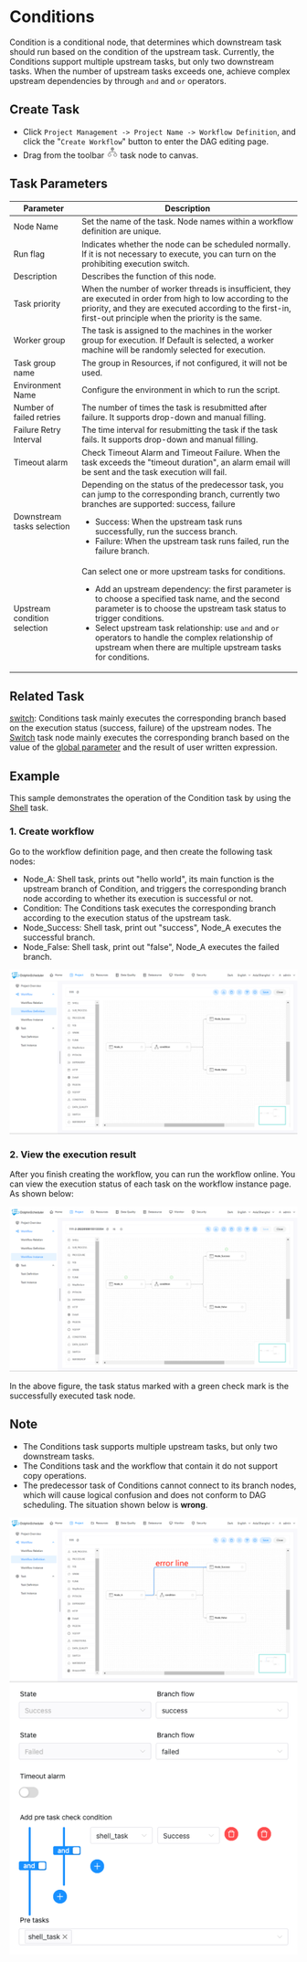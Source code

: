 # Conditions

Condition is a conditional node, that determines which downstream task should run based on the condition of the upstream task. Currently, the Conditions support multiple upstream tasks, but only two downstream tasks. When the number of upstream tasks exceeds one, achieve complex upstream dependencies by through `and` and `or` operators.

## Create Task

- Click `Project Management -> Project Name -> Workflow Definition`, and click the "`Create Workflow`" button to enter the DAG editing page.
- Drag from the toolbar <img src="../../../../img/conditions.png" width="20"/> task node to canvas.

## Task Parameters

| **Parameter** | **Description**                                                                                                                                                                                                                                                                                                                                                                                                                                                               |
| -------- |-------------------------------------------------------------------------------------------------------------------------------------------------------------------------------------------------------------------------------------------------------------------------------------------------------------------------------------------------------------------------------------------------------------------------------------------------------------------------------|
| Node Name | Set the name of the task. Node names within a workflow definition are unique.                                                                                                                                                                                                                                                                                                                                                                                                 |
| Run flag | Indicates whether the node can be scheduled normally. If it is not necessary to execute, you can turn on the prohibiting execution switch.                                                                                                                                                                                                                                                                                                                                    |
| Description | Describes the function of this node.                                                                                                                                                                                                                                                                                                                                                                                                                                          | 
| Task priority | When the number of worker threads is insufficient, they are executed in order from high to low according to the priority, and they are executed according to the first-in, first-out principle when the priority is the same.                                                                                                                                                                                                                                                 |
| Worker group | The task is assigned to the machines in the worker group for execution. If Default is selected, a worker machine will be randomly selected for execution.                                                                                                                                                                                                                                                                                                                     | 
| Task group name | The group in Resources, if not configured, it will not be used.                                                                                                                                                                                                                                                                                                                                                                                                               |
| Environment Name | Configure the environment in which to run the script.                                                                                                                                                                                                                                                                                                                                                                                                                         |
| Number of failed retries | The number of times the task is resubmitted after failure. It supports drop-down and manual filling.                                                                                                                                                                                                                                                                                                                                                                          |
| Failure Retry Interval | The time interval for resubmitting the task if the task fails. It supports drop-down and manual filling.                                                                                                                                                                                                                                                                                                                                                                      |
| Timeout alarm | Check Timeout Alarm and Timeout Failure. When the task exceeds the "timeout duration", an alarm email will be sent and the task execution will fail.                                                                                                                                                                                                                                                                                                                          |
| Downstream tasks selection | Depending on the status of the predecessor task, you can jump to the corresponding branch, currently two branches are supported: success, failure <ul><li>Success: When the upstream task runs successfully, run the success branch.</li><li>Failure: When the upstream task runs failed, run the failure branch.</li></ul></li></ul>                                                                                                   |
| Upstream condition selection | Can select one or more upstream tasks for conditions.<ul><li>Add an upstream dependency: the first parameter is to choose a specified task name, and the second parameter is to choose the upstream task status to trigger conditions.</li><li>Select upstream task relationship: use `and` and `or` operators to handle the complex relationship of upstream when there are multiple upstream tasks for conditions.</li></ul></li></ul> |

## Related Task

[switch](switch.md): Conditions task mainly executes the corresponding branch based on the execution status (success, failure) of the upstream nodes. The [Switch](switch.md) task node mainly executes the corresponding branch based on the value of the [global parameter](../parameter/global.md) and the result of user written expression.

## Example

This sample demonstrates the operation of the Condition task by using the [Shell](shell.md) task.

### 1. Create workflow

Go to the workflow definition page, and then create the following task nodes:

- Node_A: Shell task, prints out "hello world", its main function is the upstream branch of Condition, and triggers the corresponding branch node according to whether its execution is successful or not.
- Condition: The Conditions task executes the corresponding branch according to the execution status of the upstream task.
- Node_Success: Shell task, print out "success", Node_A executes the successful branch.
- Node_False: Shell task, print out "false", Node_A executes the failed branch.

![condition_task01](../../../../img/tasks/demo/condition_task01.png)

### 2. View the execution result

After you finish creating the workflow, you can run the workflow online. You can view the execution status of each task on the workflow instance page. As shown below:

![condition_task02](../../../../img/tasks/demo/condition_task02.png)

In the above figure, the task status marked with a green check mark is the successfully executed task node.

## Note

- The Conditions task supports multiple upstream tasks, but only two downstream tasks.
- The Conditions task and the workflow that contain it do not support copy operations.
- The predecessor task of Conditions cannot connect to its branch nodes, which will cause logical confusion and does not conform to DAG scheduling. The situation shown below is **wrong**.

![condition_task03](../../../../img/tasks/demo/condition_task03.png)
![condition_task04](../../../../img/tasks/demo/condition_task04.png)
